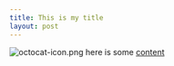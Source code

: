 ```yaml
---
title: This is my title
layout: post
---
```

![octocat-icon.png](https://raw.githubusercontent.com/karabinier/TestCms/gh-pages/images/octocat-icon.png) here is some [content](http://www.google.be)
